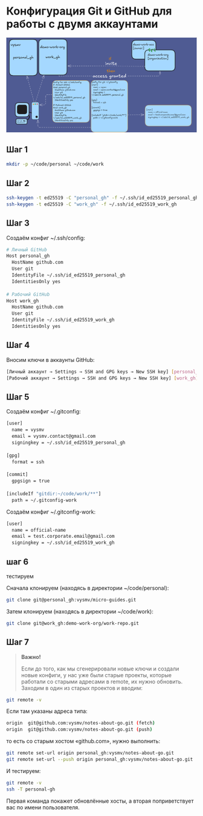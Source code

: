 # Конфигурация Git и GitHub для работы с двумя аккаунтами

<p align="center">
  <img src="img/1.png" alt="обзор задачи">
</p>

## Шаг 1

```bash
mkdir -p ~/code/personal ~/code/work
```

## Шаг 2

```bash
ssh-keygen -t ed25519 -C "personal_gh" -f ~/.ssh/id_ed25519_personal_gh
ssh-keygen -t ed25519 -C "work_gh" -f ~/.ssh/id_ed25519_work_gh
```

## Шаг 3

Создаём конфиг ~/.ssh/config:

```bash
# Личный GitHub
Host personal_gh
  HostName github.com
  User git
  IdentityFile ~/.ssh/id_ed25519_personal_gh
  IdentitiesOnly yes

# Рабочий GitHub
Host work_gh
  HostName github.com
  User git
  IdentityFile ~/.ssh/id_ed25519_work_gh
  IdentitiesOnly yes
```

## Шаг 4

Вносим ключи в аккаунты GitHub:

```bash
[Личный аккаунт → Settings → SSH and GPG keys → New SSH key] [personal_gh]
[Рабочий аккаунт → Settings → SSH and GPG keys → New SSH key] [work_gh]
```

## Шаг 5

Создаём конфиг ~/.gitconfig:

```bash
[user]
  name = vysmv
  email = vysmv.contact@gmail.com
  signingkey = ~/.ssh/id_ed25519_personal_gh

[gpg]
  format = ssh

[commit]
  gpgsign = true

[includeIf "gitdir:~/code/work/**"]
  path = ~/.gitconfig-work
```

Создаём конфиг ~/.gitconfig-work:

```bash
[user]
  name = official-name
  email = test.corporate.email@gmail.com
  signingkey = ~/.ssh/id_ed25519_work_gh
```

## шаг 6
тестируем

Сначала клонируем (находясь в директории ~/code/personal):

```bash
git clone git@personal_gh:vysmv/micro-guides.git
```

Затем клонируем (находясь в директории ~/code/work):

```bash
git clone git@work_gh:demo-work-org/work-repo.git
```

## Шаг 7 
> **Важно!**
> 
> Если до того, как мы сгенерировали новые ключи и создали новые конфиги, у нас уже были старые проекты, которые работали со старыми адресами в remote, их нужно обновить.
> Заходим в один из старых проектов и вводим:

```bash
git remote -v
```
Если там указаны адреса типа:

```bash
origin  git@github.com:vysmv/notes-about-go.git (fetch)
origin  git@github.com:vysmv/notes-about-go.git (push)
```

то есть со старым хостом «github.com», нужно выполнить:

```bash
git remote set-url origin personal_gh:vysmv/notes-about-go.git
git remote set-url --push origin personal_gh:vysmv/notes-about-go.git
```

И тестируем:

```bash
git remote -v
ssh -T personal-gh
```

Первая команда покажет обновлённые хосты, а вторая поприветствует вас по имени пользователя.
